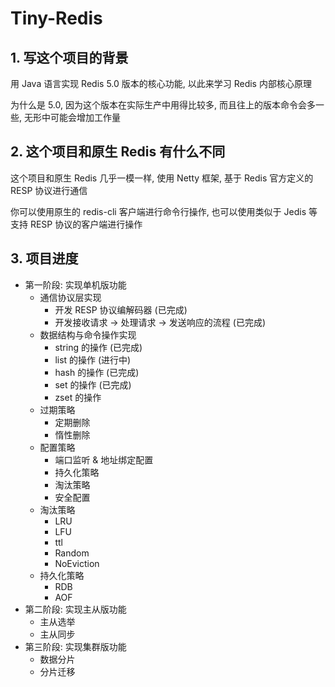 # Tiny-Redis

## 1. 写这个项目的背景

用 Java 语言实现 Redis 5.0 版本的核心功能, 以此来学习 Redis 内部核心原理

为什么是 5.0, 因为这个版本在实际生产中用得比较多, 而且往上的版本命令会多一些, 无形中可能会增加工作量

## 2. 这个项目和原生 Redis 有什么不同

这个项目和原生 Redis 几乎一模一样, 使用 Netty 框架, 基于 Redis 官方定义的 RESP 协议进行通信

你可以使用原生的 redis-cli 客户端进行命令行操作, 也可以使用类似于 Jedis 等支持 RESP 协议的客户端进行操作

## 3. 项目进度

- 第一阶段: 实现单机版功能
  - 通信协议层实现
    - 开发 RESP 协议编解码器 (已完成)
    - 开发接收请求 -> 处理请求 -> 发送响应的流程 (已完成)
  - 数据结构与命令操作实现
    - string 的操作 (已完成)
    - list 的操作 (进行中)
    - hash 的操作 (已完成)
    - set 的操作 (已完成)
    - zset 的操作
  - 过期策略
    - 定期删除
    - 惰性删除
  - 配置策略
    - 端口监听 & 地址绑定配置
    - 持久化策略
    - 淘汰策略
    - 安全配置
  - 淘汰策略
    - LRU
    - LFU
    - ttl
    - Random
    - NoEviction
  - 持久化策略
    - RDB
    - AOF
- 第二阶段: 实现主从版功能
  - 主从选举
  - 主从同步
- 第三阶段: 实现集群版功能
  - 数据分片
  - 分片迁移

